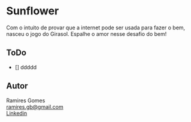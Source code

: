 # Sunflower

Com o intuito de provar que a internet pode ser usada para fazer o bem, nasceu o jogo do Girasol. 
Espalhe o amor nesse desafio do bem!

## ToDo

- [] ddddd

## Autor

Ramires Gomes  
[ramires.gb@gmail.com](mailto::ramires.gb@gmail.com)  
[Linkedin](https://www.linkedin.com/in/ramiresgomes/)
